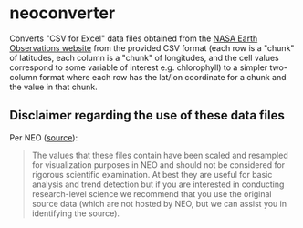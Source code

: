 # neoconverter

Converts "CSV for Excel" data files obtained from the
[NASA Earth Observations website](https://neo.sci.gsfc.nasa.gov/) from the
provided CSV format (each row is a "chunk" of latitudes, each column is a
"chunk" of longitudes, and the cell values correspond to some variable of
interest e.g. chlorophyll) to a simpler two-column format where each row
has the lat/lon coordinate for a chunk and the value in that chunk.

## Disclaimer regarding the use of these data files

Per NEO ([source](https://neo.sci.gsfc.nasa.gov/blog/2013/12/23/csv-and-floating-point-geotiffs/)):

> The values that these files contain have been scaled and resampled
> for visualization purposes in NEO and should not be considered for rigorous
> scientific examination. At best they are useful for basic analysis and trend
> detection but if you are interested in conducting research-level science we
> recommend that you use the original source data (which are not hosted by NEO,
> but we can assist you in identifying the source).
